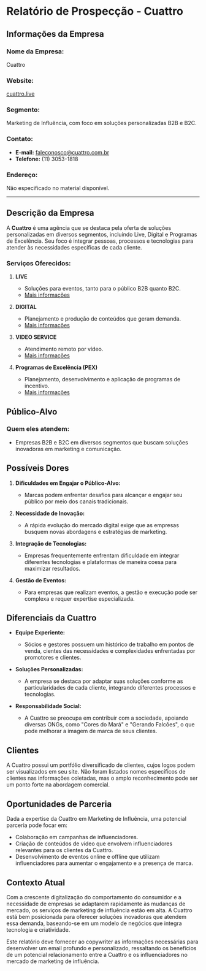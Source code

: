 # Relatório de Prospecção - Cuattro 

## Informações da Empresa
### Nome da Empresa:
Cuattro
### Website:
[cuattro.live](https://cuattro.live)
### Segmento:
Marketing de Influência, com foco em soluções personalizadas B2B e B2C.
### Contato:
- **E-mail:** faleconosco@cuattro.com.br
- **Telefone:** (11) 3053-1818
### Endereço:
Não especificado no material disponível.

---

## Descrição da Empresa
A **Cuattro** é uma agência que se destaca pela oferta de soluções personalizadas em diversos segmentos, incluindo Live, Digital e Programas de Excelência. Seu foco é integrar pessoas, processos e tecnologias para atender às necessidades específicas de cada cliente.

### Serviços Oferecidos:
1. **LIVE**
   - Soluções para eventos, tanto para o público B2B quanto B2C.
   - [Mais informações](https://cuattro.live/live/)
  
2. **DIGITAL**
   - Planejamento e produção de conteúdos que geram demanda.
   - [Mais informações](https://cuattro.live/servicos-digitais/)
  
3. **VIDEO SERVICE**
   - Atendimento remoto por vídeo.
   - [Mais informações](https://cuattro.live/video-service/)
  
4. **Programas de Excelência (PEX)**
   - Planejamento, desenvolvimento e aplicação de programas de incentivo.
   - [Mais informações](https://cuattro.live/programas-de-excelencia/)

## Público-Alvo
### Quem eles atendem:
- Empresas B2B e B2C em diversos segmentos que buscam soluções inovadoras em marketing e comunicação.

## Possíveis Dores
1. **Dificuldades em Engajar o Público-Alvo:**
   - Marcas podem enfrentar desafios para alcançar e engajar seu público por meio dos canais tradicionais.

2. **Necessidade de Inovação:**
   - A rápida evolução do mercado digital exige que as empresas busquem novas abordagens e estratégias de marketing.

3. **Integração de Tecnologias:**
   - Empresas frequentemente enfrentam dificuldade em integrar diferentes tecnologias e plataformas de maneira coesa para maximizar resultados.

4. **Gestão de Eventos:**
   - Para empresas que realizam eventos, a gestão e execução pode ser complexa e requer expertise especializada.

## Diferenciais da Cuattro
- **Equipe Experiente:** 
  - Sócios e gestores possuem um histórico de trabalho em pontos de venda, cientes das necessidades e complexidades enfrentadas por promotores e clientes.

- **Soluções Personalizadas:**
  - A empresa se destaca por adaptar suas soluções conforme as particularidades de cada cliente, integrando diferentes processos e tecnologias.

- **Responsabilidade Social:**
  - A Cuattro se preocupa em contribuir com a sociedade, apoiando diversas ONGs, como "Cores do Mará" e "Gerando Falcões", o que pode melhorar a imagem de marca de seus clientes.

## Clientes
A Cuattro possui um portfólio diversificado de clientes, cujos logos podem ser visualizados em seu site. Não foram listados nomes específicos de clientes nas informações coletadas, mas o amplo reconhecimento pode ser um ponto forte na abordagem comercial.

## Oportunidades de Parceria
Dada a expertise da Cuattro em Marketing de Influência, uma potencial parceria pode focar em:
- Colaboração em campanhas de influenciadores.
- Criação de conteúdos de vídeo que envolvem influenciadores relevantes para os clientes da Cuattro.
- Desenvolvimento de eventos online e offline que utilizam influenciadores para aumentar o engajamento e a presença de marca.

## Contexto Atual
Com a crescente digitalização do comportamento do consumidor e a necessidade de empresas se adaptarem rapidamente às mudanças de mercado, os serviços de marketing de influência estão em alta. A Cuattro está bem posicionada para oferecer soluções inovadoras que atendem essa demanda, baseando-se em um modelo de negócios que integra tecnologia e criatividade.

Este relatório deve fornecer ao copywriter as informações necessárias para desenvolver um email profundo e personalizado, ressaltando os benefícios de um potencial relacionamento entre a Cuattro e os influenciadores no mercado de marketing de influência.